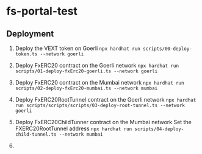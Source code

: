 # fs-portal-test

## Deployment

1. Deploy the VEXT token on Goerli
   `npx hardhat run scripts/00-deploy-token.ts --network goerli`

2. Deploy FxERC20 contract on the Goerli network
   `npx hardhat run scripts/01-deploy-fxErc20-goerli.ts --network goerli`

3. Deploy FxERC20 contract on the Mumbai network
   `npx hardhat run scripts/02-deploy-fxErc20-mumbai.ts --network mumbai`

4. Deploy FxERC20RootTunnel contract on the Goerli network
   `npx hardhat run scripts/scripts/scripts/03-deploy-root-tunnel.ts --network goerli`

5. Deploy FxERC20ChildTunner contract on the Mumbai network
   Set the FXERC20RootTunnel address
   `npx hardhat run scripts/04-deploy-child-tunnel.ts --network mumbai`

6.
